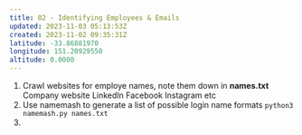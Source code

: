 ```yaml
---
title: 02 - Identifying Employees & Emails
updated: 2023-11-03 05:13:53Z
created: 2023-11-02 09:35:31Z
latitude: -33.86881970
longitude: 151.20929550
altitude: 0.0000
---
```


1. Crawl websites for employe names, note them down in **names.txt**
Company website
LinkedIn
Facebook
Instagram
etc
2. Use namemash to generate a list of possible login name formats
`python3 namemash.py names.txt`
3.  